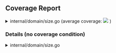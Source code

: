 ## Coverage Report
<details>
<summary>internal/domain/size.go (average coverage:  <img src="https://img.shields.io/static/v1?label=coverage&message=33.3%&color=critical&style=flat-square"> )</summary>

 | line | function name | coverage | 
 | --- | --- | --- | 
 | [internal/domain/size.go](https://github.com/MokkeMeguru/go-cover-comitter/blob/895ed27a5113b660943ce0ef25a1bd671c093932/internal/domain/size.go#L3) | Size |  ![](https://img.shields.io/static/v1?label=coverage&message=33.3%&color=critical&style=flat-square)  | 
</details>

### Details (no coverage condition) 
<details>
<summary>internal/domain/size.go</summary>

https://github.com/MokkeMeguru/go-cover-comitter/blob/895ed27a5113b660943ce0ef25a1bd671c093932/internal/domain/size.go#L7-L11

https://github.com/MokkeMeguru/go-cover-comitter/blob/895ed27a5113b660943ce0ef25a1bd671c093932/internal/domain/size.go#L9-L13

https://github.com/MokkeMeguru/go-cover-comitter/blob/895ed27a5113b660943ce0ef25a1bd671c093932/internal/domain/size.go#L11-L15

https://github.com/MokkeMeguru/go-cover-comitter/blob/895ed27a5113b660943ce0ef25a1bd671c093932/internal/domain/size.go#L14-L18

</details>
